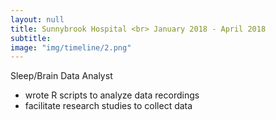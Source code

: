 ```yaml
---
layout: null
title: Sunnybrook Hospital <br> January 2018 - April 2018
subtitle: 
image: "img/timeline/2.png"
---
```

Sleep/Brain Data Analyst
- wrote R scripts to analyze data recordings
- facilitate research studies to collect data